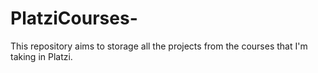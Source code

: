 # PlatziCourses-
This repository aims to storage all the projects from the courses that I'm taking in Platzi.
